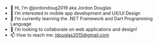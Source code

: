 - 👋 Hi, I’m @jordondoug2019 aka Jordon Douglas
- 👀 I’m interested in mobile app development and UX/UI Design
- 🌱 I’m currently learning the .NET Framework and Dart Programming Language 
- 💞️ I’m looking to collaborate on web applications and design!
- 📫 How to reach me: jdouglas2015@gmail.com

<!---
jordondoug2019/jordondoug2019 is a ✨ special ✨ repository because its `README.md` (this file) appears on your GitHub profile.
You can click the Preview link to take a look at your changes.
--->
